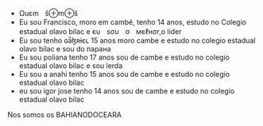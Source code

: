 - Ωuεmㅤš⊕m⊕š
- Eu sou Francisco, moro em cambé, tenho 14 anos, estudo no Colegio estadual olavo bilac e єυㅤsσυㅤσㅤмєℓнσr,o lider
- Eu sou  tenho ɢǟɮʀɨɛʟ 15 anos moro cambe e estudo no colegio estadual olavo bilac e sou do парана
- Eu sou poliana tenho 17 anos sou de cambe e estudo no colegio estadual olavo bilac e sou lerda
- Eu sou a anahi tenho 15 anos sou de cambe e estudo no colegio estadual olavo bilac
- eu sou igor jose tenho 14 anos sou de cambe e estudo no colegio estadual olavo bilac

Nos somos os BAHIANODOCEARA
